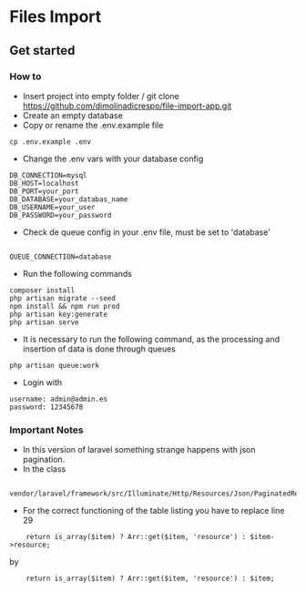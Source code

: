 # Files Import
## Get started
### How to

- Insert project into empty folder / git clone https://github.com/dimolinadicrespo/file-import-app.git
- Create an empty database
- Copy or rename the .env.example file

```
cp .env.example .env
```

- Change the .env vars with your database config

```
DB_CONNECTION=mysql
DB_HOST=localhost
DB_PORT=your_port
DB_DATABASE=your_databas_name
DB_USERNAME=your_user
DB_PASSWORD=your_password
```

- Check de queue config in your .env file, must be set to 'database'

```

QUEUE_CONNECTION=database

```


- Run the following commands

```
composer install
php artisan migrate --seed
npm install && npm run prod
php artisan key:generate
php artisan serve

```


- It is necessary to run the following command, as the processing and insertion of data is done through queues

```
php artisan queue:work

```

- Login with

```
username: admin@admin.es
password: 12345678

```

### Important Notes

- In this version of laravel something strange happens with json pagination.
- In the class 
```
    vendor/laravel/framework/src/Illuminate/Http/Resources/Json/PaginatedResourceResponse.php

```
- For the correct functioning of the table listing you have to replace line 29
    
```    
    return is_array($item) ? Arr::get($item, 'resource') : $item->resource;
```    
 by 
```    
    return is_array($item) ? Arr::get($item, 'resource') : $item;
```
